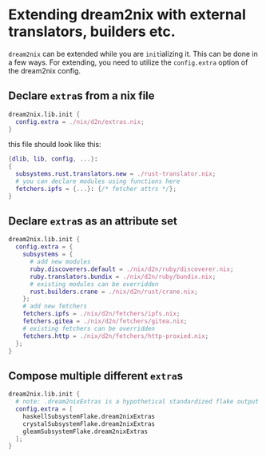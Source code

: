 # Extending dream2nix with external translators, builders etc.

`dream2nix` can be extended while you are `init`ializing it.
This can be done in a few ways. For extending, you need to
utilize the `config.extra` option of the dream2nix config.

## Declare `extra`s from a nix file

```nix
dream2nix.lib.init {
  config.extra = ./nix/d2n/extras.nix;
}
```
this file should look like this:
```nix
{dlib, lib, config, ...}:
{
  subsystems.rust.translators.new = ./rust-translator.nix;
  # you can declare modules using functions here
  fetchers.ipfs = {...}: {/* fetcher attrs */};
}
```

## Declare `extra`s as an attribute set

```nix
dream2nix.lib.init {
  config.extra = {
    subsystems = {
      # add new modules
      ruby.discoverers.default = ./nix/d2n/ruby/discoverer.nix;
      ruby.translators.bundix = ./nix/d2n/ruby/bundix.nix;
      # existing modules can be overridden
      rust.builders.crane = ./nix/d2n/rust/crane.nix;
    };
    # add new fetchers
    fetchers.ipfs = ./nix/d2n/fetchers/ipfs.nix;
    fetchers.gitea = ./nix/d2n/fetchers/gitea.nix;
    # existing fetchers can be overridden
    fetchers.http = ./nix/d2n/fetchers/http-proxied.nix;
  };
}
```

## Compose multiple different `extra`s

```nix
dream2nix.lib.init {
  # note: .dream2nixExtras is a hypothetical standardized flake output
  config.extra = [
    haskellSubsystemFlake.dream2nixExtras
    crystalSubsystemFlake.dream2nixExtras
    gleamSubsystemFlake.dream2nixExtras
  ];
}
```
